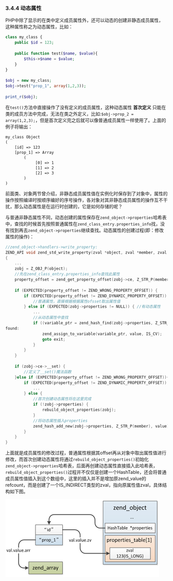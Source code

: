 ### 3.4.4 动态属性
PHP中除了显示的在类中定义成员属性外，还可以动态的创建非静态成员属性，这种属性称之为动态属性，比如：
```php
class my_class {
    public $id = 123;

    public function test($name, $value){
        $this->$name = $value;
    }
}

$obj = new my_class;
$obj->test("prop_1", array(1,2,3));

print_r($obj);
```
在`test()`方法中直接操作了没有定义的成员属性，这种动态属性 __首次定义__ 只能在类的成员方法中完成，无法在类之外定义，比如:`$obj->prop_2 = array(1,2,3);`，但是首次定义完之后就可以像普通成员属性一样使用了。上面的例子将输出：
```
my_class Object
(
    [id] => 123
    [prop_1] => Array
        (
             [0] => 1
             [1] => 2
             [2] => 3
        )
)
```
前面类、对象两节曾介绍，非静态成员属性值在实例化时保存到了对象中，属性的操作按照编译时按顺序编好的序号操作，各对象对其非静态成员属性的操作互不干扰，那么动态属性是在运行时创建的，它是如何存储的呢？

与普通非静态属性不同，动态创建的属性保存在`zend_object->properties`哈希表中，查找的时候首先按照普通属性在`zend_class_entry.properties_info`找，没有找到再去`zend_object->properties`继续查找。动态属性的创建过程(即：修改属性的操作)：
```c
//zend_object->handlers->write_property:
ZEND_API void zend_std_write_property(zval *object, zval *member, zval *value, void **cache_slot)
{
    ...
    zobj = Z_OBJ_P(object);
    //先在zend_class_entry.properties_info查找此属性
    property_offset = zend_get_property_offset(zobj->ce, Z_STR_P(member), (zobj->ce->__set != NULL), cache_slot);

    if (EXPECTED(property_offset != ZEND_WRONG_PROPERTY_OFFSET)) {
        if (EXPECTED(property_offset != ZEND_DYNAMIC_PROPERTY_OFFSET)) {
            //普通属性，直接根据根据属性ofsset取出属性值
        } else if (EXPECTED(zobj->properties != NULL)) { //有动态属性
            ...
            //从动态属性中查找
            if ((variable_ptr = zend_hash_find(zobj->properties, Z_STR_P(member))) != NULL) {
found:
                zend_assign_to_variable(variable_ptr, value, IS_CV);
                goto exit;
            }
        } 
    }
    
    if (zobj->ce->__set) {
        //定义了__set()魔法函数
    }else if (EXPECTED(property_offset != ZEND_WRONG_PROPERTY_OFFSET)){
        if (EXPECTED(property_offset != ZEND_DYNAMIC_PROPERTY_OFFSET)) {
            ...
        } else {
            //首次创建动态属性将在这里完成
            if (!zobj->properties) {
                rebuild_object_properties(zobj);
            }
            //将动态属性插入properties
            zend_hash_add_new(zobj->properties, Z_STR_P(member), value);
        }
    }
}
```
上面就是成员属性的修改过程，普通属性根据其offset再从对象中取出属性值进行修改，而首次创建动态属性将通过`rebuild_object_properties()`初始化`zend_object->properties`哈希表，后面再创建动态属性直接插入此哈希表，`rebuild_object_properties()`过程并不仅仅是创建一个HashTable，还会将普通成员属性值插入到这个数组中，这里的插入并不是增加原zend_value的refcount，而是创建了一个IS_INDIRECT类型的zval，指向原属性值zval，具体结构如下图。

![](../img/zend_dy_prop.png)


